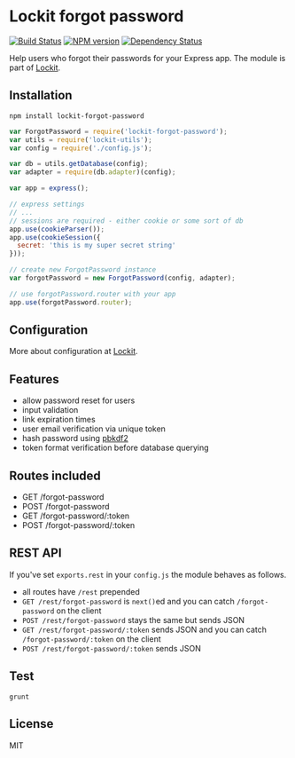 # Lockit forgot password

[![Build Status](https://travis-ci.org/zemirco/lockit-forgot-password.svg?branch=master)](https://travis-ci.org/zemirco/lockit-forgot-password)
[![NPM version](https://badge.fury.io/js/lockit-forgot-password.svg)](http://badge.fury.io/js/lockit-forgot-password)
[![Dependency Status](https://david-dm.org/zemirco/lockit-forgot-password.svg)](https://david-dm.org/zemirco/lockit-forgot-password)

Help users who forgot their passwords for your Express app. The module is part of [Lockit](https://github.com/zemirco/lockit).

## Installation

`npm install lockit-forgot-password`

```js
var ForgotPassword = require('lockit-forgot-password');
var utils = require('lockit-utils');
var config = require('./config.js');

var db = utils.getDatabase(config);
var adapter = require(db.adapter)(config);

var app = express();

// express settings
// ...
// sessions are required - either cookie or some sort of db
app.use(cookieParser());
app.use(cookieSession({
  secret: 'this is my super secret string'
}));

// create new ForgotPassword instance
var forgotPassword = new ForgotPassword(config, adapter);

// use forgotPassword.router with your app
app.use(forgotPassword.router);
```

## Configuration

More about configuration at [Lockit](https://github.com/zemirco/lockit).

## Features

 - allow password reset for users
 - input validation
 - link expiration times
 - user email verification via unique token
 - hash password using [pbkdf2](http://nodejs.org/api/crypto.html#crypto_crypto_pbkdf2_password_salt_iterations_keylen_callback)
 - token format verification before database querying

## Routes included

 - GET /forgot-password
 - POST /forgot-password
 - GET /forgot-password/:token
 - POST /forgot-password/:token

## REST API

If you've set `exports.rest` in your `config.js` the module behaves as follows.

 - all routes have `/rest` prepended
 - `GET /rest/forgot-password` is `next()`ed and you can catch `/forgot-password` on the client
 - `POST /rest/forgot-password` stays the same but sends JSON
 - `GET /rest/forgot-password/:token` sends JSON and you can catch `/forgot-password/:token` on the client
 - `POST /rest/forgot-password/:token` sends JSON

## Test

`grunt`

## License

MIT
